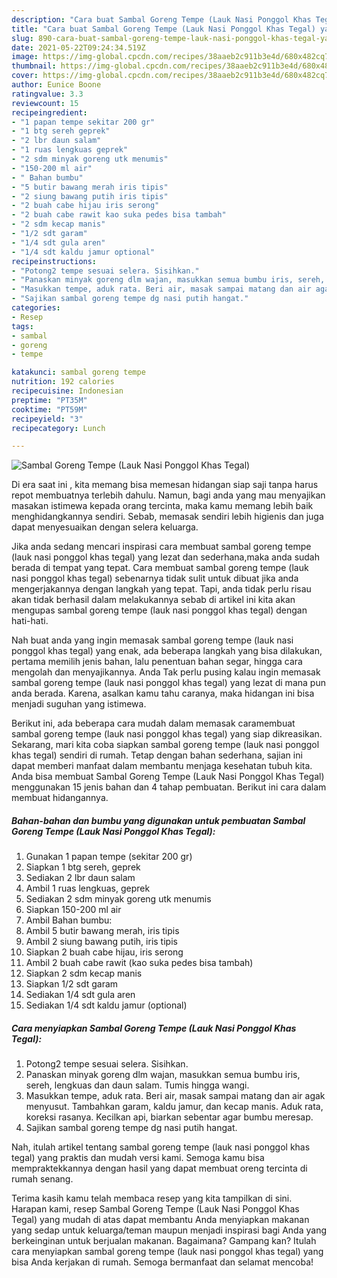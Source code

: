 ```yaml
---
description: "Cara buat Sambal Goreng Tempe (Lauk Nasi Ponggol Khas Tegal) yang enak Untuk Jualan"
title: "Cara buat Sambal Goreng Tempe (Lauk Nasi Ponggol Khas Tegal) yang enak Untuk Jualan"
slug: 890-cara-buat-sambal-goreng-tempe-lauk-nasi-ponggol-khas-tegal-yang-enak-untuk-jualan
date: 2021-05-22T09:24:34.519Z
image: https://img-global.cpcdn.com/recipes/38aaeb2c911b3e4d/680x482cq70/sambal-goreng-tempe-lauk-nasi-ponggol-khas-tegal-foto-resep-utama.jpg
thumbnail: https://img-global.cpcdn.com/recipes/38aaeb2c911b3e4d/680x482cq70/sambal-goreng-tempe-lauk-nasi-ponggol-khas-tegal-foto-resep-utama.jpg
cover: https://img-global.cpcdn.com/recipes/38aaeb2c911b3e4d/680x482cq70/sambal-goreng-tempe-lauk-nasi-ponggol-khas-tegal-foto-resep-utama.jpg
author: Eunice Boone
ratingvalue: 3.3
reviewcount: 15
recipeingredient:
- "1 papan tempe sekitar 200 gr"
- "1 btg sereh geprek"
- "2 lbr daun salam"
- "1 ruas lengkuas geprek"
- "2 sdm minyak goreng utk menumis"
- "150-200 ml air"
- " Bahan bumbu"
- "5 butir bawang merah iris tipis"
- "2 siung bawang putih iris tipis"
- "2 buah cabe hijau iris serong"
- "2 buah cabe rawit kao suka pedes bisa tambah"
- "2 sdm kecap manis"
- "1/2 sdt garam"
- "1/4 sdt gula aren"
- "1/4 sdt kaldu jamur optional"
recipeinstructions:
- "Potong2 tempe sesuai selera. Sisihkan."
- "Panaskan minyak goreng dlm wajan, masukkan semua bumbu iris, sereh, lengkuas dan daun salam. Tumis hingga wangi."
- "Masukkan tempe, aduk rata. Beri air, masak sampai matang dan air agak menyusut. Tambahkan garam, kaldu jamur, dan kecap manis. Aduk rata, koreksi rasanya. Kecilkan api, biarkan sebentar agar bumbu meresap."
- "Sajikan sambal goreng tempe dg nasi putih hangat."
categories:
- Resep
tags:
- sambal
- goreng
- tempe

katakunci: sambal goreng tempe 
nutrition: 192 calories
recipecuisine: Indonesian
preptime: "PT35M"
cooktime: "PT59M"
recipeyield: "3"
recipecategory: Lunch

---
```



![Sambal Goreng Tempe (Lauk Nasi Ponggol Khas Tegal)](https://img-global.cpcdn.com/recipes/38aaeb2c911b3e4d/680x482cq70/sambal-goreng-tempe-lauk-nasi-ponggol-khas-tegal-foto-resep-utama.jpg)

Di era  saat ini , kita memang bisa memesan hidangan siap saji tanpa harus repot membuatnya terlebih dahulu. Namun, bagi anda yang mau menyajikan masakan istimewa kepada orang tercinta, maka kamu memang lebih baik menghidangkannya sendiri. Sebab, memasak sendiri lebih higienis dan juga dapat menyesuaikan dengan selera keluarga.

Jika anda sedang mencari inspirasi cara membuat sambal goreng tempe (lauk nasi ponggol khas tegal) yang lezat dan sederhana,maka anda sudah berada di tempat yang tepat. Cara membuat sambal goreng tempe (lauk nasi ponggol khas tegal)  sebenarnya tidak sulit untuk dibuat jika anda mengerjakannya dengan langkah yang tepat. Tapi, anda tidak perlu risau akan tidak berhasil dalam melakukannya 
sebab di artikel ini kita akan mengupas sambal goreng tempe (lauk nasi ponggol khas tegal) dengan hati-hati.  



Nah buat anda yang ingin memasak sambal goreng tempe (lauk nasi ponggol khas tegal) yang enak, ada beberapa langkah yang bisa dilakukan, pertama memilih jenis bahan, lalu penentuan bahan segar, hingga cara mengolah dan menyajikannya. Anda Tak perlu pusing kalau ingin memasak sambal goreng tempe (lauk nasi ponggol khas tegal) yang lezat di mana pun anda berada. Karena, asalkan kamu  tahu caranya, maka hidangan ini bisa menjadi suguhan yang istimewa.

Berikut ini, ada beberapa cara mudah dalam memasak caramembuat sambal goreng tempe (lauk nasi ponggol khas tegal) yang siap dikreasikan. Sekarang, mari kita coba siapkan sambal goreng tempe (lauk nasi ponggol khas tegal) sendiri di rumah. Tetap dengan bahan sederhana, sajian ini dapat memberi manfaat dalam membantu menjaga kesehatan tubuh kita. Anda bisa membuat Sambal Goreng Tempe (Lauk Nasi Ponggol Khas Tegal) menggunakan 15 jenis bahan dan 4 tahap pembuatan. Berikut ini cara dalam membuat hidangannya.

<!--inarticleads1-->

##### Bahan-bahan dan bumbu yang digunakan untuk pembuatan Sambal Goreng Tempe (Lauk Nasi Ponggol Khas Tegal):

1. Gunakan 1 papan tempe (sekitar 200 gr)
1. Siapkan 1 btg sereh, geprek
1. Sediakan 2 lbr daun salam
1. Ambil 1 ruas lengkuas, geprek
1. Sediakan 2 sdm minyak goreng utk menumis
1. Siapkan 150-200 ml air
1. Ambil  Bahan bumbu:
1. Ambil 5 butir bawang merah, iris tipis
1. Ambil 2 siung bawang putih, iris tipis
1. Siapkan 2 buah cabe hijau, iris serong
1. Ambil 2 buah cabe rawit (kao suka pedes bisa tambah)
1. Siapkan 2 sdm kecap manis
1. Siapkan 1/2 sdt garam
1. Sediakan 1/4 sdt gula aren
1. Sediakan 1/4 sdt kaldu jamur (optional)




<!--inarticleads2-->

##### Cara menyiapkan Sambal Goreng Tempe (Lauk Nasi Ponggol Khas Tegal):

1. Potong2 tempe sesuai selera. Sisihkan.
1. Panaskan minyak goreng dlm wajan, masukkan semua bumbu iris, sereh, lengkuas dan daun salam. Tumis hingga wangi.
1. Masukkan tempe, aduk rata. Beri air, masak sampai matang dan air agak menyusut. Tambahkan garam, kaldu jamur, dan kecap manis. Aduk rata, koreksi rasanya. Kecilkan api, biarkan sebentar agar bumbu meresap.
1. Sajikan sambal goreng tempe dg nasi putih hangat.




Nah, itulah artikel tentang  sambal goreng tempe (lauk nasi ponggol khas tegal)  yang praktis dan mudah versi kami. Semoga kamu bisa mempraktekkannya dengan hasil yang dapat membuat oreng tercinta di rumah senang. 

Terima kasih kamu telah membaca resep yang kita tampilkan di sini. Harapan kami, resep  Sambal Goreng Tempe (Lauk Nasi Ponggol Khas Tegal) yang mudah di atas dapat membantu Anda menyiapkan makanan yang sedap untuk keluarga/teman maupun menjadi inspirasi bagi Anda yang berkeinginan untuk berjualan makanan. Bagaimana? Gampang kan? Itulah cara menyiapkan sambal goreng tempe (lauk nasi ponggol khas tegal) yang bisa Anda kerjakan di rumah. Semoga bermanfaat dan selamat mencoba!

